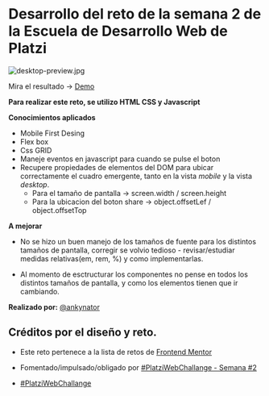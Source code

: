 # Desarrollo del reto de la semana 2 de la Escuela de Desarrollo Web de Platzi

![desktop-preview.jpg](https://static.platzi.com/media/user_upload/desktop-preview-948e0f8f-7bf6-42ec-a925-e03f1dde08fd.jpg)

Mira el resultado -> [Demo](https://bugdalf.github.io/vista-previa-articulo-S2/)

**Para realizar este reto, se utilizo HTML CSS y Javascript**


**Conocimientos aplicados**

- Mobile First Desing
- Flex box
- Css GRID
- Maneje eventos en javascript para cuando se pulse el boton
- Recupere propiedades de elementos del DOM para ubicar correctamente el cuadro emergente, tanto en la vista *mobile* y la vista *desktop*.
    - Para el tamaño de pantalla -> screen.width / screen.height
    - Para la ubicacion del boton share -> object.offsetLef / object.offsetTop

**A mejorar**

- No se hizo un buen manejo de los tamaños de fuente para los distintos tamaños de pantalla, corregir se volvio tedioso - revisar/estudiar medidas relativas(em, rem, %) y como implementarlas.

- Al momento de esctructurar los componentes no pense en todos los distintos tamaños de pantalla, y como los elementos tienen que ir cambiando.

**Realizado por:** [@ankynator](https://twitter.com/ankynator)

## Créditos por el diseño y reto.

- Este reto pertenece a la lista de retos de [Frontend Mentor](https://www.frontendmentor.io)

- Fomentado/impulsado/obligado por [#PlatziWebChallange - Semana #2](https://platzi.com/comunidad/platziwebchallange-semana-2/)

- [#PlatziWebChallange](https://platzi.com/blog/platzi_web_challenge/)
